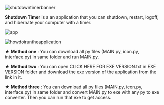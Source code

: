 ![shutdowntimerbanner](https://user-images.githubusercontent.com/85064536/132687529-44db8952-32fe-4144-8714-f0fdf8bf5d05.jpg)

**Shutdown Timer** is a an application that you can shutdown, restart, logoff, and hibernate your computer with a timer.


![app](https://user-images.githubusercontent.com/85064536/132689536-581c01cd-aa74-454a-bc06-b9a8308b3c48.gif)


![howdoiruntheapplication](https://user-images.githubusercontent.com/85064536/132687543-46138470-8f67-419e-a900-4c133fd0751f.jpg)

★ **Method one** : You can download all py files (MAIN.py, icon.py, interface.py) in same folder and run MAIN.py.

★ **Method two** : You can open CLICK HERE FOR EXE VERSION.txt in EXE VERSION folder and download the exe version of the application from the link in it.

★ **Method three** : You can download all py files (MAIN.py, icon.py, interface.py) in same folder and convert MAIN.py to exe with any py to exe converter. Then you can run that exe to get access.
